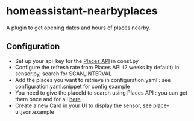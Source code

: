 # homeassistant-nearbyplaces
A plugin to get opening dates and hours of places nearby.

## Configuration
- Set up your api_key for the [Places API](https://console.cloud.google.com/) in const.py
- Configure the refresh rate from Places API (2 weeks by default) in sensor.py, search for SCAN_INTERVAL
- Add the places you want to retrieve in configuration.yaml : see configuration.yaml.snippet for config example
- You need to give the placeId to search using Places API : you can get them once and for all [here](https://developers.google.com/maps/documentation/places/web-service/place-id?hl=fr)
- Create a new Card in your UI to display the sensor, see place-ui.json.example